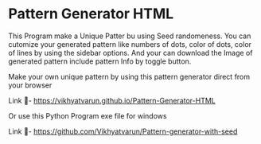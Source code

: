# Pattern Generator HTML

This Program make a Unique Patter bu using Seed randomeness. You can cutomize your generated pattern like numbers of dots, color of dots, color of lines by using the sidebar options. And your can download the Image of generated pattern include pattern Info by toggle button.



Make your own unique pattern by using this pattern generator direct from your browser

Link 🔗- https://vikhyatvarun.github.io/Pattern-Generator-HTML



Or use this Python Program exe file for windows

Link 🔗- https://github.com/Vikhyatvarun/Pattern-generator-with-seed
